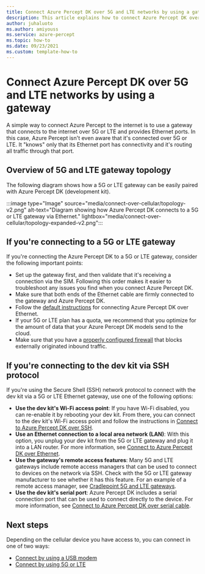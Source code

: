 ```yaml
---
title: Connect Azure Percept DK over 5G and LTE networks by using a gateway
description: This article explains how to connect Azure Percept DK over 5G and LTE networks by using a cellular gateway.
author: juhaluoto
ms.author: amiyouss
ms.service: azure-percept
ms.topic: how-to 
ms.date: 09/23/2021
ms.custom: template-how-to
---
```

# Connect Azure Percept DK over 5G and LTE networks by using a gateway

A simple way to connect Azure Percept to the internet is to use a gateway that connects to the internet over 5G or LTE and provides Ethernet ports. In this case, Azure Percept isn't even aware that it's connected over 5G or LTE. It "knows" only that its Ethernet port has connectivity and it's routing all traffic through that port.  


## Overview of 5G and LTE gateway topology

The following diagram shows how a 5G or LTE gateway can be easily paired with Azure Percept DK (development kit).

:::image type="Image" source="media/connect-over-cellular/topology-v2.png" alt-text="Diagram showing how Azure Percept DK connects to a 5G or LTE gateway via Ethernet." lightbox="media/connect-over-cellular/topology-expanded-v2.png":::

## If you're connecting to a 5G or LTE gateway

If you're connecting the Azure Percept DK to a 5G or LTE gateway, consider the following important points:
- Set up the gateway first, and then validate that it's receiving a connection via the SIM. Following this order makes it easier to troubleshoot any issues you find when you connect Azure Percept DK.
- Make sure that both ends of the Ethernet cable are firmly connected to the gateway and Azure Percept DK.
- Follow the [default instructions](./how-to-connect-over-ethernet.md) for connecting Azure Percept DK over Ethernet.
- If your 5G or LTE plan has a quota, we recommend that you optimize for the amount of data that your Azure Percept DK models send to the cloud.
- Make sure that you have a [properly configured firewall](./concept-security-configuration.md) that blocks externally originated inbound traffic.

## If you're connecting to the dev kit via SSH protocol

If you're using the Secure Shell (SSH) network protocol to connect with the dev kit via a 5G or LTE Ethernet gateway, use one of the following options:
- **Use the dev kit's Wi-Fi access point**: If you have Wi-Fi disabled, you can re-enable it by rebooting your dev kit. From there, you can connect to the dev kit's Wi-Fi access point and follow the instructions in [Connect to Azure Percept DK over SSH](./how-to-ssh-into-percept-dk.md).
- **Use an Ethernet connection to a local area network (LAN)**: With this option, you unplug your dev kit from the 5G or LTE gateway and plug it into a LAN router. For more information, see [Connect to Azure Percept DK over Ethernet](./how-to-connect-over-ethernet.md). 
- **Use the gateway's remote access features**: Many 5G and LTE gateways include remote access managers that can be used to connect to devices on the network via SSH. Check with the 5G or LTE gateway manufacturer to see whether it has this feature. For an example of a remote access manager, see [Cradlepoint 5G and LTE gateways](https://customer.cradlepoint.com/s/article/NCM-Remote-Connect-LAN-Manager).
- **Use the dev kit's serial port**: Azure Percept DK includes a serial connection port that can be used to connect directly to the device. For more information, see [Connect to Azure Percept DK over serial cable](./how-to-connect-to-percept-dk-over-serial.md).

## Next steps
Depending on the cellular device you have access to, you can connect in one of two ways:

* [Connect by using a USB modem](./connect-over-cellular-usb.md)
* [Connect by using 5G or LTE](./connect-over-cellular.md)
